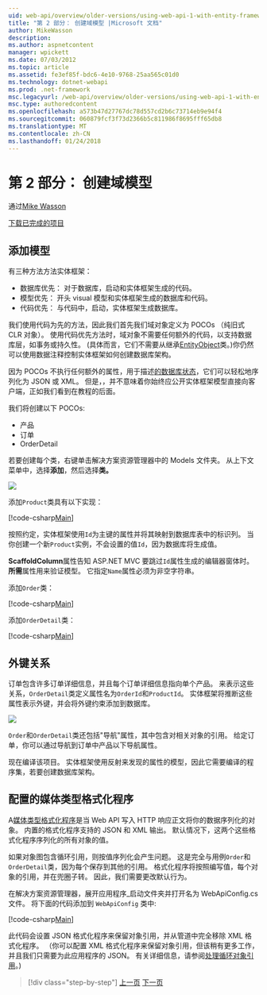 ```yaml
---
uid: web-api/overview/older-versions/using-web-api-1-with-entity-framework-5/using-web-api-with-entity-framework-part-2
title: "第 2 部分： 创建域模型 |Microsoft 文档"
author: MikeWasson
description: 
ms.author: aspnetcontent
manager: wpickett
ms.date: 07/03/2012
ms.topic: article
ms.assetid: fe3ef85f-bdc6-4e10-9768-25aa565c01d0
ms.technology: dotnet-webapi
ms.prod: .net-framework
msc.legacyurl: /web-api/overview/older-versions/using-web-api-1-with-entity-framework-5/using-web-api-with-entity-framework-part-2
msc.type: authoredcontent
ms.openlocfilehash: a573b47d27767dc78d557cd2b6c73714eb9e94f4
ms.sourcegitcommit: 060879fcf3f73d2366b5c811986f8695fff65db8
ms.translationtype: MT
ms.contentlocale: zh-CN
ms.lasthandoff: 01/24/2018
---
```

<a name="part-2-creating-the-domain-models"></a>第 2 部分： 创建域模型
====================
通过[Mike Wasson](https://github.com/MikeWasson)

[下载已完成的项目](http://code.msdn.microsoft.com/ASP-NET-Web-API-with-afa30545)

## <a name="add-models"></a>添加模型

有三种方法方法实体框架：

- 数据库优先： 对于数据库，启动和实体框架生成的代码。
- 模型优先： 开头 visual 模型和实体框架生成的数据库和代码。
- 代码优先： 与代码中，启动，实体框架生成数据库。

我们使用代码为先的方法，因此我们首先我们域对象定义为 POCOs （纯旧式 CLR 对象）。 使用代码优先方法时，域对象不需要任何额外的代码，以支持数据库层，如事务或持久性。 (具体而言，它们不需要从继承[EntityObject](https://msdn.microsoft.com/library/system.data.objects.dataclasses.entityobject.aspx)类。)你仍然可以使用数据注释控制实体框架如何创建数据库架构。

因为 POCOs 不执行任何额外的属性，用于描述[的数据库状态](https://msdn.microsoft.com/library/system.data.entitystate.aspx)，它们可以轻松地序列化为 JSON 或 XML。 但是，，并不意味着你始终应公开实体框架模型直接向客户端，正如我们看到在教程的后面。

我们将创建以下 POCOs:

- 产品
- 订单
- OrderDetail

若要创建每个类，右键单击解决方案资源管理器中的 Models 文件夹。 从上下文菜单中，选择**添加**，然后选择**类。**

![](using-web-api-with-entity-framework-part-2/_static/image1.png)

添加`Product`类具有以下实现：

[!code-csharp[Main](using-web-api-with-entity-framework-part-2/samples/sample1.cs)]

按照约定，实体框架使用`Id`为主键的属性并将其映射到数据库表中的标识列。 当你创建一个新`Product`实例，不会设置的值`Id`，因为数据库将生成值。

**ScaffoldColumn**属性告知 ASP.NET MVC 要跳过`Id`属性生成的编辑器窗体时。 **所需**属性用来验证模型。 它指定`Name`属性必须为非空字符串。

添加`Order`类：

[!code-csharp[Main](using-web-api-with-entity-framework-part-2/samples/sample2.cs)]

添加`OrderDetail`类：

[!code-csharp[Main](using-web-api-with-entity-framework-part-2/samples/sample3.cs)]

## <a name="foreign-key-relations"></a>外键关系

订单包含许多订单详细信息，并且每个订单详细信息指向单个产品。 来表示这些关系，`OrderDetail`类定义属性名为`OrderId`和`ProductId`。 实体框架将推断这些属性表示外键，并会将外键约束添加到数据库。

![](using-web-api-with-entity-framework-part-2/_static/image2.png)

`Order`和`OrderDetail`类还包括"导航"属性，其中包含对相关对象的引用。 给定订单，你可以通过导航到订单中产品以下导航属性。

现在编译该项目。 实体框架使用反射来发现的属性的模型，因此它需要编译的程序集，若要创建数据库架构。

## <a name="configure-the-media-type-formatters"></a>配置的媒体类型格式化程序

A[媒体类型格式化程序](../../formats-and-model-binding/media-formatters.md)是当 Web API 写入 HTTP 响应正文将你的数据序列化的对象。 内置的格式化程序支持的 JSON 和 XML 输出。 默认情况下，这两个这些格式化程序序列化的所有对象的值。

如果对象图包含循环引用，则按值序列化会产生问题。 这是完全与用例`Order`和`OrderDetail`类，因为每个保存到其他的引用。 格式化程序将按照编写值，每个对象的引用，并在兜圈子转。 因此，我们需要更改默认行为。

在解决方案资源管理器，展开应用程序\_启动文件夹并打开名为 WebApiConfig.cs 文件。 将下面的代码添加到 `WebApiConfig` 类中:

[!code-csharp[Main](using-web-api-with-entity-framework-part-2/samples/sample4.cs?highlight=11)]

此代码会设置 JSON 格式化程序来保留对象引用，并从管道中完全移除 XML 格式化程序。 （你可以配置 XML 格式化程序来保留对象引用，但该稍有更多工作，并且我们只需要为此应用程序的 JSON。 有关详细信息，请参阅[处理循环对象引用](../../formats-and-model-binding/json-and-xml-serialization.md#handling_circular_object_references)。)

>[!div class="step-by-step"]
[上一页](using-web-api-with-entity-framework-part-1.md)
[下一页](using-web-api-with-entity-framework-part-3.md)
